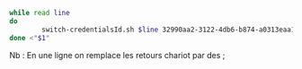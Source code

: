 ```bash
while read line
do
        switch-credentialsId.sh $line 32990aa2-3122-4db6-b874-a0313eaa1d31
done <"$1"
```
Nb : En une ligne on remplace les retours chariot par des ;
